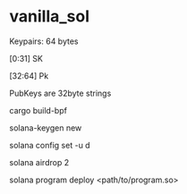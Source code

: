 # vanilla_sol
Keypairs: 64 bytes

[0:31] SK

[32:64] Pk

PubKeys are 32byte strings 



cargo build-bpf

solana-keygen new

solana config set -u d

solana airdrop 2

solana program deploy <path/to/program.so>
